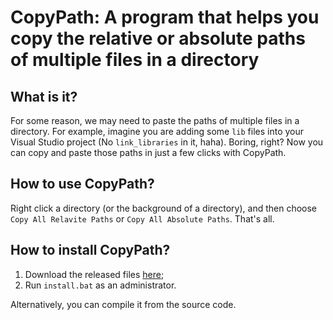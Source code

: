 # CopyPath: A program that helps you copy the relative or absolute paths of multiple files in a directory

## What is it?
For some reason, we may need to paste the paths of multiple files in a directory. For example, imagine you are adding some `lib` files into your Visual Studio project (No `link_libraries` in it, haha). Boring, right? Now you can copy and paste those paths in just a few clicks with CopyPath.

## How to use CopyPath?
Right click a directory (or the background of a directory), and then choose `Copy All Relavite Paths` or `Copy All Absolute Paths`. That's all.

## How to install CopyPath?
1. Download the released files [here](https://github.com/Adi-SOUL/CopyPath/releases);
2. Run `install.bat` as an administrator.

Alternatively, you can compile it from the source code.

